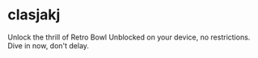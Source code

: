 # clasjakj
Unlock the thrill of Retro Bowl Unblocked on your device, no restrictions. Dive in now, don't delay.
